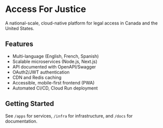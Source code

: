 # Access For Justice

A national-scale, cloud-native platform for legal access in Canada and the United States.

## Features

- Multi-language (English, French, Spanish)
- Scalable microservices (Node.js, Next.js)
- API documented with OpenAPI/Swagger
- OAuth2/JWT authentication
- CDN and Redis caching
- Accessible, mobile-first frontend (PWA)
- Automated CI/CD, Cloud Run deployment

## Getting Started

See `/apps` for services, `/infra` for infrastructure, and `/docs` for documentation.
